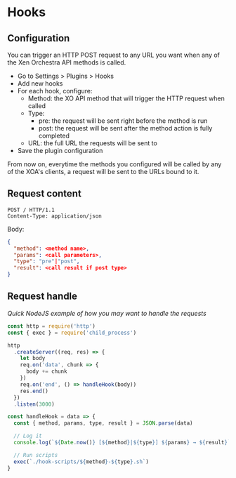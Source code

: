 # Hooks

## Configuration

You can trigger an HTTP POST request to any URL you want when any of the Xen Orchestra API methods is called.

* Go to Settings > Plugins > Hooks
* Add new hooks
* For each hook, configure:
  * Method: the XO API method that will trigger the HTTP request when called
  * Type:
    * pre: the request will be sent right before the method is run
    * post: the request will be sent after the method action is fully completed
  * URL: the full URL the requests will be sent to
* Save the plugin configuration

From now on, everytime the methods you configured will be called by any of the XOA's clients, a request will be sent to the URLs bound to it.

## Request content

```
POST / HTTP/1.1
Content-Type: application/json
```

Body:

```json
{
  "method": <method name>,
  "params": <call parameters>,
  "type": "pre"|"post",
  "result": <call result if post type>
}
```

## Request handle

*Quick NodeJS example of how you may want to handle the requests*

```js
const http = require('http')
const { exec } = require('child_process')

http
  .createServer((req, res) => {
    let body
    req.on('data', chunk => {
      body += chunk
    })
    req.on('end', () => handleHook(body))
    res.end()
  })
  .listen(3000)

const handleHook = data => {
  const { method, params, type, result } = JSON.parse(data)

  // Log it
  console.log(`${Date.now()} [${method}|${type}] ${params} → ${result}`)

  // Run scripts
  exec(`./hook-scripts/${method}-${type}.sh`)
}
```

